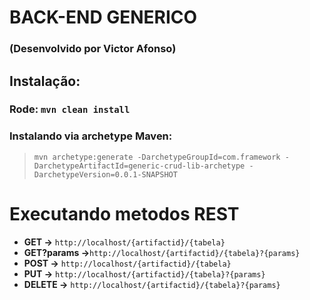 # BACK-END GENERICO
### (Desenvolvido por Victor Afonso)
## Instalação:
### Rode: `mvn clean install`
### Instalando via archetype Maven:
> `mvn archetype:generate -DarchetypeGroupId=com.framework -DarchetypeArtifactId=generic-crud-lib-archetype -DarchetypeVersion=0.0.1-SNAPSHOT`

# Executando metodos REST
- __GET ->__ `http://localhost/{artifactid}/{tabela}`
- __GET?params ->__`http://localhost/{artifactid}/{tabela}?{params}`
- __POST ->__ `http://localhost/{artifactid}/{tabela}`
- __PUT ->__ `http://localhost/{artifactid}/{tabela}?{params}`
- __DELETE ->__ `http://localhost/{artifactid}/{tabela}?{params}`
